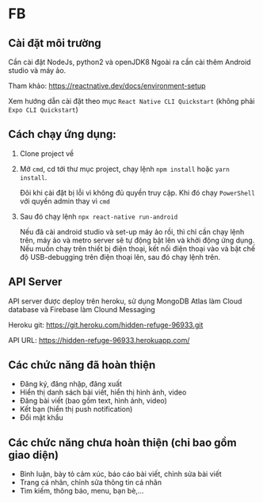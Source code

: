 # FB

## Cài đặt môi trường
Cần cài đặt NodeJs, python2 và openJDK8
Ngoài ra cần cài thêm Android studio và máy ảo.

Tham khảo: https://reactnative.dev/docs/environment-setup

Xem hướng dẫn cài đặt theo mục `React Native CLI Quickstart` (không phải `Expo CLI Quickstart`)


## Cách chạy ứng dụng:
1. Clone project về
2. Mở `cmd`, cd tới thư mục project, chạy lệnh `npm install` hoặc `yarn install`.

    Đôi khi cài đặt bị lỗi vì không đủ quyền truy cập. Khi đó chạy `PowerShell` với quyền admin thay vì `cmd`

3. Sau đó chạy lệnh `npx react-native run-android` 

    Nếu đã cài android studio và set-up máy ảo rồi, thì chỉ cần chạy lệnh trên, máy ảo và metro server sẽ tự động bật lên và khởi động ứng dụng. Nếu muốn chạy trên thiết bị điện thoại, kết nối điện thoại vào và bật chế độ USB-debugging trên điện thoại lên, sau đó chạy lệnh trên.

## API Server
API server được deploy trên heroku, sử dụng MongoDB Atlas làm Cloud database và Firebase làm Clound Messaging

Heroku git: https://git.heroku.com/hidden-refuge-96933.git  

API URL: https://hidden-refuge-96933.herokuapp.com/  

## Các chức năng đã hoàn thiện
- Đăng ký, đăng nhập, đăng xuất
- Hiển thị danh sách bài viết, hiển thị hình ảnh, video
- Đăng bài viết (bao gồm text, hình ảnh, video)
- Kết bạn (hiển thị push notification)
- Đổi mật khẩu

  
## Các chức năng chưa hoàn thiện (chỉ bao gồm giao diện)
- Bình luận, bày tỏ cảm xúc, báo cáo bài viết, chỉnh sửa bài viết
- Trang cá nhân, chỉnh sửa thông tin cá nhân
- Tìm kiếm, thông báo, menu, bạn bè,…
